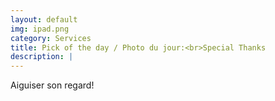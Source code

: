 ```yaml
---
layout: default
img: ipad.png
category: Services
title: Pick of the day / Photo du jour:<br>Special Thanks
description: |
---
```

  Aiguiser son regard!